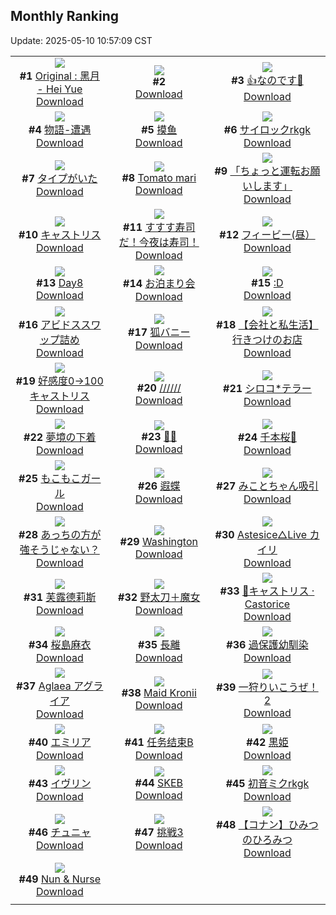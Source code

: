 ## Monthly Ranking
Update: 2025-05-10 10:57:09 CST

|      |      |      |
| :----: | :----: | :----: |
| ![](https://i.pixiv.re/c/240x480/img-master/img/2025/04/11/02/47/00/129174467_p0_master1200.jpg)<br>**#1** [Original : 黑月 - Hei Yue](https://www.pixiv.net/artworks/129174467)<br>[Download](https://i.pixiv.re/img-original/img/2025/04/11/02/47/00/129174467_p0.jpg) | ![](https://s.pximg.net/common/images/limit_unviewable_s.png)<br>**#2** [](https://www.pixiv.net/artworks/129194948)<br>[Download](https://s.pximg.net/common/images/limit_unviewable_s.png) | ![](https://i.pixiv.re/c/240x480/img-master/img/2025/04/11/18/02/16/129189185_p0_master1200.jpg)<br>**#3** [👍なのです💜](https://www.pixiv.net/artworks/129189185)<br>[Download](https://i.pixiv.re/img-original/img/2025/04/11/18/02/16/129189185_p0.png) |
| ![](https://i.pixiv.re/c/240x480/img-master/img/2025/04/10/00/00/18/129138079_p0_master1200.jpg)<br>**#4** [物語-遭遇](https://www.pixiv.net/artworks/129138079)<br>[Download](https://i.pixiv.re/img-original/img/2025/04/10/00/00/18/129138079_p0.png) | ![](https://i.pixiv.re/c/240x480/img-master/img/2025/04/11/18/27/05/129189863_p0_master1200.jpg)<br>**#5** [摸鱼](https://www.pixiv.net/artworks/129189863)<br>[Download](https://i.pixiv.re/img-original/img/2025/04/11/18/27/05/129189863_p0.jpg) | ![](https://i.pixiv.re/c/240x480/img-master/img/2025/04/11/00/00/20/129169910_p0_master1200.jpg)<br>**#6** [サイロックrkgk](https://www.pixiv.net/artworks/129169910)<br>[Download](https://i.pixiv.re/img-original/img/2025/04/11/00/00/20/129169910_p0.jpg) |
| ![](https://i.pixiv.re/c/240x480/img-master/img/2025/04/11/00/00/12/129169848_p0_master1200.jpg)<br>**#7** [タイプがいた](https://www.pixiv.net/artworks/129169848)<br>[Download](https://i.pixiv.re/img-original/img/2025/04/11/00/00/12/129169848_p0.png) | ![](https://i.pixiv.re/c/240x480/img-master/img/2025/04/11/18/00/16/129188946_p0_master1200.jpg)<br>**#8** [Tomato mari](https://www.pixiv.net/artworks/129188946)<br>[Download](https://i.pixiv.re/img-original/img/2025/04/11/18/00/16/129188946_p0.png) | ![](https://i.pixiv.re/c/240x480/img-master/img/2025/04/12/17/33/11/129224986_p0_master1200.jpg)<br>**#9** [「ちょっと運転お願いします」](https://www.pixiv.net/artworks/129224986)<br>[Download](https://i.pixiv.re/img-original/img/2025/04/12/17/33/11/129224986_p0.png) |
| ![](https://i.pixiv.re/c/240x480/img-master/img/2025/04/12/00/00/22/129202293_p0_master1200.jpg)<br>**#10** [キャストリス](https://www.pixiv.net/artworks/129202293)<br>[Download](https://i.pixiv.re/img-original/img/2025/04/12/00/00/22/129202293_p0.jpg) | ![](https://i.pixiv.re/c/240x480/img-master/img/2025/04/11/07/30/01/129178063_p0_master1200.jpg)<br>**#11** [すすす寿司だ！今夜は寿司！](https://www.pixiv.net/artworks/129178063)<br>[Download](https://i.pixiv.re/img-original/img/2025/04/11/07/30/01/129178063_p0.jpg) | ![](https://i.pixiv.re/c/240x480/img-master/img/2025/04/12/02/07/49/129206493_p0_master1200.jpg)<br>**#12** [フィービー(昼）](https://www.pixiv.net/artworks/129206493)<br>[Download](https://i.pixiv.re/img-original/img/2025/04/12/02/07/49/129206493_p0.jpg) |
| ![](https://i.pixiv.re/c/240x480/img-master/img/2025/04/11/00/41/40/129171609_p0_master1200.jpg)<br>**#13** [Day8](https://www.pixiv.net/artworks/129171609)<br>[Download](https://i.pixiv.re/img-original/img/2025/04/11/00/41/40/129171609_p0.jpg) | ![](https://i.pixiv.re/c/240x480/img-master/img/2025/04/10/00/00/07/129137979_p0_master1200.jpg)<br>**#14** [お泊まり会](https://www.pixiv.net/artworks/129137979)<br>[Download](https://i.pixiv.re/img-original/img/2025/04/10/00/00/07/129137979_p0.jpg) | ![](https://i.pixiv.re/c/240x480/img-master/img/2025/04/11/13/13/28/129183437_p0_master1200.jpg)<br>**#15** [:D](https://www.pixiv.net/artworks/129183437)<br>[Download](https://i.pixiv.re/img-original/img/2025/04/11/13/13/28/129183437_p0.jpg) |
| ![](https://i.pixiv.re/c/240x480/img-master/img/2025/04/11/15/27/07/129185598_p0_master1200.jpg)<br>**#16** [アビドススワップ詰め](https://www.pixiv.net/artworks/129185598)<br>[Download](https://i.pixiv.re/img-original/img/2025/04/11/15/27/07/129185598_p0.jpg) | ![](https://i.pixiv.re/c/240x480/img-master/img/2025/04/10/14/26/07/129153029_p0_master1200.jpg)<br>**#17** [狐バニー](https://www.pixiv.net/artworks/129153029)<br>[Download](https://i.pixiv.re/img-original/img/2025/04/10/14/26/07/129153029_p0.png) | ![](https://i.pixiv.re/c/240x480/img-master/img/2025/04/11/12/00/10/129182069_p0_master1200.jpg)<br>**#18** [【会社と私生活】行きつけのお店](https://www.pixiv.net/artworks/129182069)<br>[Download](https://i.pixiv.re/img-original/img/2025/04/11/12/00/10/129182069_p0.jpg) |
| ![](https://i.pixiv.re/c/240x480/img-master/img/2025/04/10/23/00/20/129167493_p0_master1200.jpg)<br>**#19** [好感度0→100キャストリス](https://www.pixiv.net/artworks/129167493)<br>[Download](https://i.pixiv.re/img-original/img/2025/04/10/23/00/20/129167493_p0.jpg) | ![](https://i.pixiv.re/c/240x480/img-master/img/2025/04/11/00/29/03/129171162_p0_master1200.jpg)<br>**#20** [//////](https://www.pixiv.net/artworks/129171162)<br>[Download](https://i.pixiv.re/img-original/img/2025/04/11/00/29/03/129171162_p0.jpg) | ![](https://i.pixiv.re/c/240x480/img-master/img/2025/04/10/10/48/56/129149353_p0_master1200.jpg)<br>**#21** [シロコ*テラー](https://www.pixiv.net/artworks/129149353)<br>[Download](https://i.pixiv.re/img-original/img/2025/04/10/10/48/56/129149353_p0.png) |
| ![](https://i.pixiv.re/c/240x480/img-master/img/2025/04/09/18/19/27/129125468_p0_master1200.jpg)<br>**#22** [夢境の下着](https://www.pixiv.net/artworks/129125468)<br>[Download](https://i.pixiv.re/img-original/img/2025/04/09/18/19/27/129125468_p0.jpg) | ![](https://i.pixiv.re/c/240x480/img-master/img/2025/04/10/00/00/17/129138071_p0_master1200.jpg)<br>**#23** [💙🤍](https://www.pixiv.net/artworks/129138071)<br>[Download](https://i.pixiv.re/img-original/img/2025/04/10/00/00/17/129138071_p0.png) | ![](https://i.pixiv.re/c/240x480/img-master/img/2025/04/13/00/05/15/129240533_p0_master1200.jpg)<br>**#24** [千本桜🌸](https://www.pixiv.net/artworks/129240533)<br>[Download](https://i.pixiv.re/img-original/img/2025/04/13/00/05/15/129240533_p0.jpg) |
| ![](https://i.pixiv.re/c/240x480/img-master/img/2025/04/11/20/05/22/129193223_p0_master1200.jpg)<br>**#25** [もこもこガール](https://www.pixiv.net/artworks/129193223)<br>[Download](https://i.pixiv.re/img-original/img/2025/04/11/20/05/22/129193223_p0.png) | ![](https://i.pixiv.re/c/240x480/img-master/img/2025/04/11/15/03/17/129185206_p0_master1200.jpg)<br>**#26** [遐蝶](https://www.pixiv.net/artworks/129185206)<br>[Download](https://i.pixiv.re/img-original/img/2025/04/11/15/03/17/129185206_p0.jpg) | ![](https://i.pixiv.re/c/240x480/img-master/img/2025/04/11/17/52/12/129188640_p0_master1200.jpg)<br>**#27** [みことちゃん吸引](https://www.pixiv.net/artworks/129188640)<br>[Download](https://i.pixiv.re/img-original/img/2025/04/11/17/52/12/129188640_p0.png) |
| ![](https://i.pixiv.re/c/240x480/img-master/img/2025/04/16/09/39/12/129172168_p0_master1200.jpg)<br>**#28** [あっちの方が強そうじゃない？](https://www.pixiv.net/artworks/129172168)<br>[Download](https://i.pixiv.re/img-original/img/2025/04/16/09/39/12/129172168_p0.jpg) | ![](https://i.pixiv.re/c/240x480/img-master/img/2025/04/09/15/33/41/129121653_p0_master1200.jpg)<br>**#29** [Washington](https://www.pixiv.net/artworks/129121653)<br>[Download](https://i.pixiv.re/img-original/img/2025/04/09/15/33/41/129121653_p0.png) | ![](https://i.pixiv.re/c/240x480/img-master/img/2025/04/11/00/57/20/129172002_p0_master1200.jpg)<br>**#30** [Astesice△Live カイリ](https://www.pixiv.net/artworks/129172002)<br>[Download](https://i.pixiv.re/img-original/img/2025/04/11/00/57/20/129172002_p0.jpg) |
| ![](https://i.pixiv.re/c/240x480/img-master/img/2025/04/10/03/11/14/129143222_p0_master1200.jpg)<br>**#31** [芙露德莉斯](https://www.pixiv.net/artworks/129143222)<br>[Download](https://i.pixiv.re/img-original/img/2025/04/10/03/11/14/129143222_p0.png) | ![](https://i.pixiv.re/c/240x480/img-master/img/2025/04/10/00/00/11/129138021_p0_master1200.jpg)<br>**#32** [野太刀＋魔女](https://www.pixiv.net/artworks/129138021)<br>[Download](https://i.pixiv.re/img-original/img/2025/04/10/00/00/11/129138021_p0.jpg) | ![](https://i.pixiv.re/c/240x480/img-master/img/2025/04/11/01/01/14/129169913_p0_master1200.jpg)<br>**#33** [🦋キャストリス · Castorice](https://www.pixiv.net/artworks/129169913)<br>[Download](https://i.pixiv.re/img-original/img/2025/04/11/01/01/14/129169913_p0.jpg) |
| ![](https://i.pixiv.re/c/240x480/img-master/img/2025/04/10/22/47/06/129166975_p0_master1200.jpg)<br>**#34** [桜島麻衣](https://www.pixiv.net/artworks/129166975)<br>[Download](https://i.pixiv.re/img-original/img/2025/04/10/22/47/06/129166975_p0.jpg) | ![](https://i.pixiv.re/c/240x480/img-master/img/2025/04/10/18/00/07/129157143_p0_master1200.jpg)<br>**#35** [長離](https://www.pixiv.net/artworks/129157143)<br>[Download](https://i.pixiv.re/img-original/img/2025/04/10/18/00/07/129157143_p0.jpg) | ![](https://i.pixiv.re/c/240x480/img-master/img/2025/04/11/00/00/36/129169992_p0_master1200.jpg)<br>**#36** [過保護幼馴染](https://www.pixiv.net/artworks/129169992)<br>[Download](https://i.pixiv.re/img-original/img/2025/04/11/00/00/36/129169992_p0.jpg) |
| ![](https://i.pixiv.re/c/240x480/img-master/img/2025/04/12/23/54/43/129239591_p0_master1200.jpg)<br>**#37** [Aglaea  アグライア](https://www.pixiv.net/artworks/129239591)<br>[Download](https://i.pixiv.re/img-original/img/2025/04/12/23/54/43/129239591_p0.png) | ![](https://i.pixiv.re/c/240x480/img-master/img/2025/04/10/06/39/04/129145832_p0_master1200.jpg)<br>**#38** [Maid Kronii](https://www.pixiv.net/artworks/129145832)<br>[Download](https://i.pixiv.re/img-original/img/2025/04/10/06/39/04/129145832_p0.png) | ![](https://i.pixiv.re/c/240x480/img-master/img/2025/04/12/17/43/02/129225257_p0_master1200.jpg)<br>**#39** [一狩りいこうぜ！2](https://www.pixiv.net/artworks/129225257)<br>[Download](https://i.pixiv.re/img-original/img/2025/04/12/17/43/02/129225257_p0.jpg) |
| ![](https://i.pixiv.re/c/240x480/img-master/img/2025/04/09/02/00/12/129109131_p0_master1200.jpg)<br>**#40** [エミリア](https://www.pixiv.net/artworks/129109131)<br>[Download](https://i.pixiv.re/img-original/img/2025/04/09/02/00/12/129109131_p0.jpg) | ![](https://i.pixiv.re/c/240x480/img-master/img/2025/04/11/19/00/08/129190905_p0_master1200.jpg)<br>**#41** [任务结束B](https://www.pixiv.net/artworks/129190905)<br>[Download](https://i.pixiv.re/img-original/img/2025/04/11/19/00/08/129190905_p0.jpg) | ![](https://i.pixiv.re/c/240x480/img-master/img/2025/04/11/00/00/13/129169857_p0_master1200.jpg)<br>**#42** [黒姫](https://www.pixiv.net/artworks/129169857)<br>[Download](https://i.pixiv.re/img-original/img/2025/04/11/00/00/13/129169857_p0.jpg) |
| ![](https://i.pixiv.re/c/240x480/img-master/img/2025/04/13/20/27/22/129272443_p0_master1200.jpg)<br>**#43** [イヴリン](https://www.pixiv.net/artworks/129272443)<br>[Download](https://i.pixiv.re/img-original/img/2025/04/13/20/27/22/129272443_p0.png) | ![](https://i.pixiv.re/c/240x480/img-master/img/2025/04/13/19/52/00/129270914_p0_master1200.jpg)<br>**#44** [SKEB](https://www.pixiv.net/artworks/129270914)<br>[Download](https://i.pixiv.re/img-original/img/2025/04/13/19/52/00/129270914_p0.jpg) | ![](https://i.pixiv.re/c/240x480/img-master/img/2025/04/09/00/00/03/129105056_p0_master1200.jpg)<br>**#45** [初音ミクrkgk](https://www.pixiv.net/artworks/129105056)<br>[Download](https://i.pixiv.re/img-original/img/2025/04/09/00/00/03/129105056_p0.jpg) |
| ![](https://i.pixiv.re/c/240x480/img-master/img/2025/04/10/12/12/49/129150733_p0_master1200.jpg)<br>**#46** [チュニャ](https://www.pixiv.net/artworks/129150733)<br>[Download](https://i.pixiv.re/img-original/img/2025/04/10/12/12/49/129150733_p0.png) | ![](https://i.pixiv.re/c/240x480/img-master/img/2025/04/11/18/52/30/129190618_p0_master1200.jpg)<br>**#47** [挑戦3](https://www.pixiv.net/artworks/129190618)<br>[Download](https://i.pixiv.re/img-original/img/2025/04/11/18/52/30/129190618_p0.png) | ![](https://i.pixiv.re/c/240x480/img-master/img/2025/04/17/15/09/58/129172292_p0_master1200.jpg)<br>**#48** [【コナン】ひみつのひろみつ](https://www.pixiv.net/artworks/129172292)<br>[Download](https://i.pixiv.re/img-original/img/2025/04/17/15/09/58/129172292_p0.png) |
| ![](https://i.pixiv.re/c/240x480/img-master/img/2025/04/11/00/00/08/129169809_p0_master1200.jpg)<br>**#49** [Nun & Nurse](https://www.pixiv.net/artworks/129169809)<br>[Download](https://i.pixiv.re/img-original/img/2025/04/11/00/00/08/129169809_p0.png) |
|      |      |
